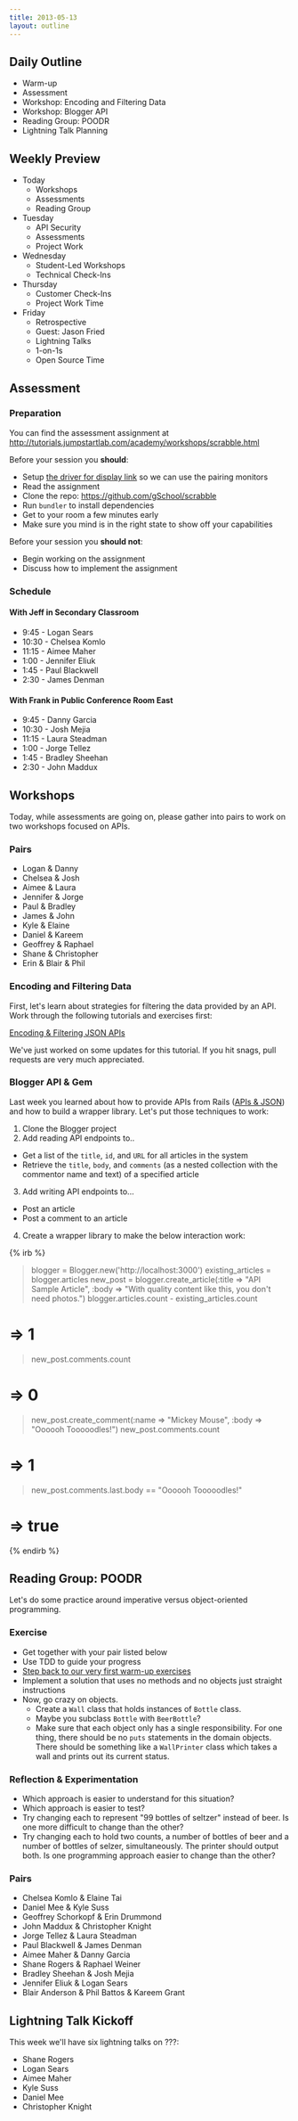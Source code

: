 ```yaml
---
title: 2013-05-13
layout: outline
---
```


## Daily Outline

* Warm-up
* Assessment
* Workshop: Encoding and Filtering Data
* Workshop: Blogger API
* Reading Group: POODR
* Lightning Talk Planning

## Weekly Preview

* Today
  * Workshops
  * Assessments
  * Reading Group
* Tuesday
  * API Security
  * Assessments
  * Project Work
* Wednesday
  * Student-Led Workshops
  * Technical Check-Ins
* Thursday
  * Customer Check-Ins
  * Project Work Time
* Friday
  * Retrospective
  * Guest: Jason Fried
  * Lightning Talks
  * 1-on-1s
  * Open Source Time

## Assessment

### Preparation

You can find the assessment assignment at http://tutorials.jumpstartlab.com/academy/workshops/scrabble.html

Before your session you **should**:

* Setup [the driver for display link](http://www.displaylink.com/support/mac_downloads.php) so we can use the pairing monitors
* Read the assignment
* Clone the repo: https://github.com/gSchool/scrabble
* Run `bundler` to install dependencies
* Get to your room a few minutes early
* Make sure you mind is in the right state to show off your capabilities

Before your session you **should not**:

* Begin working on the assignment
* Discuss how to implement the assignment

### Schedule

#### With Jeff in Secondary Classroom

* 9:45 - Logan Sears
* 10:30 - Chelsea Komlo
* 11:15 - Aimee Maher
* 1:00 - Jennifer Eliuk
* 1:45 - Paul Blackwell
* 2:30 - James Denman

#### With Frank in Public Conference Room East

* 9:45 - Danny Garcia
* 10:30 - Josh Mejia
* 11:15 - Laura Steadman
* 1:00 - Jorge Tellez
* 1:45 - Bradley Sheehan
* 2:30 - John Maddux

## Workshops

Today, while assessments are going on, please gather into pairs to work on two workshops focused on APIs.

### Pairs

* Logan & Danny
* Chelsea & Josh
* Aimee & Laura
* Jennifer & Jorge
* Paul & Bradley
* James & John
* Kyle & Elaine
* Daniel & Kareem
* Geoffrey & Raphael
* Shane & Christopher
* Erin & Blair & Phil

### Encoding and Filtering Data

First, let's learn about strategies for filtering the data provided by an API. Work through the following tutorials and exercises first:

[Encoding & Filtering JSON APIs](http://tutorials.jumpstartlab.com/$1)

We've just worked on some updates for this tutorial. If you hit snags, pull requests are very much appreciated.

### Blogger API & Gem

Last week you learned about how to provide APIs from Rails ([APIs & JSON](http://tutorials.jumpstartlab.com/$1)) and how to build a wrapper library. Let's put those techniques to work:

1. Clone the Blogger project
2. Add reading API endpoints to..
  * Get a list of the `title`, `id`, and `URL` for all articles in the system
  * Retrieve the `title`, `body`, and `comments` (as a nested collection with the commentor name and text) of a specified article
3. Add writing API endpoints to...
  * Post an article
  * Post a comment to an article
4. Create a wrapper library to make the below interaction work:

{% irb %}
> blogger = Blogger.new('http://localhost:3000')
> existing_articles = blogger.articles
> new_post = blogger.create_article(:title => "API Sample Article", :body => "With quality content like this, you don't need photos.")
> blogger.articles.count - existing_articles.count
# => 1
> new_post.comments.count
# => 0
> new_post.create_comment(:name => "Mickey Mouse", :body => "Oooooh Tooooodles!")
> new_post.comments.count
# => 1
> new_post.comments.last.body == "Oooooh Tooooodles!"
# => true
{% endirb %}

## Reading Group: POODR

Let's do some practice around imperative versus object-oriented programming. 

### Exercise

* Get together with your pair listed below
* Use TDD to guide your progress
* [Step back to our very first warm-up exercises](https://github.com/JumpstartLab/warmup-exercises/tree/master/01-99-bottles)
* Implement a solution that uses no methods and no objects just straight instructions
* Now, go crazy on objects. 
  * Create a `Wall` class that holds instances of `Bottle` class. 
  * Maybe you subclass `Bottle` with `BeerBottle`?
  * Make sure that each object only has a single responsibility. For one thing, there should be no `puts` statements in the domain objects. There should be something like a `WallPrinter` class which takes a wall and prints out its current status.

### Reflection & Experimentation

* Which approach is easier to understand for this situation?
* Which approach is easier to test?
* Try changing each to represent "99 bottles of seltzer" instead of beer. Is one more difficult to change than the other?
* Try changing each to hold two counts, a number of bottles of beer and a number of bottles of selzer, simultaneously. The printer should output both. Is one programming approach easier to change than the other?

### Pairs

* Chelsea Komlo & Elaine Tai
* Daniel Mee & Kyle Suss
* Geoffrey Schorkopf & Erin Drummond
* John Maddux & Christopher Knight
* Jorge Tellez & Laura Steadman
* Paul Blackwell & James Denman
* Aimee Maher & Danny Garcia
* Shane Rogers & Raphael Weiner
* Bradley Sheehan & Josh Mejia
* Jennifer Eliuk & Logan Sears
* Blair Anderson & Phil Battos & Kareem Grant

## Lightning Talk Kickoff

This week we'll have six lightning talks on ???:

* Shane Rogers
* Logan Sears
* Aimee Maher
* Kyle Suss
* Daniel Mee
* Christopher Knight
